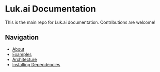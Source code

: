 # Luk.ai Documentation

This is the main repo for Luk.ai documentation. Contributions are welcome!

## Navigation

* [About](about.md)
* [Examples](examples/)
* [Architecture](architecture.md)
* [Installing Dependencies](dependencies.md)
